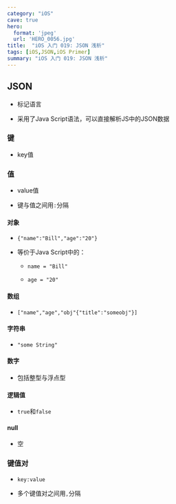 ```yaml
---
category: "iOS"
cave: true
hero:
  format: 'jpeg'
  url: 'HERO_0056.jpg'
title:  "iOS 入门 019: JSON 浅析"
tags: [iOS,JSON,iOS Primer]
summary: "iOS 入门 019: JSON 浅析"
---
```

## JSON

* 标记语言

* 采用了Java Script语法，可以直接解析JS中的JSON数据

### 键

* key值

### 值

* value值

* 键与值之间用`:`分隔

#### 对象

* `{"name":"Bill","age":"20"}`

* 等价于Java Script中的：

	* `name = "Bill"`

	* `age = "20"`

#### 数组

* `["name","age","obj"{"title":"someobj"}]`

#### 字符串

* `"some String"`

#### 数字

* 包括整型与浮点型

#### 逻辑值

* `true`和`false`

#### null

* 空

### 键值对

* `key:value`

* 多个键值对之间用`,`分隔



